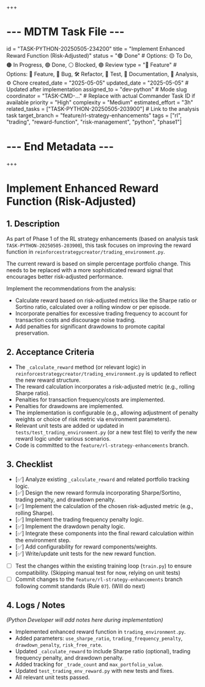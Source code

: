 +++
# --- MDTM Task File ---
id = "TASK-PYTHON-20250505-234200"
title = "Implement Enhanced Reward Function (Risk-Adjusted)"
status = "🟢 Done" # Options: 🟡 To Do, 🟠 In Progress, 🟢 Done, ⚪ Blocked, 🟣 Review
type = "🌟 Feature" # Options: 🌟 Feature, 🐞 Bug, 🛠️ Refactor, 🧪 Test, 📄 Documentation, 🔬 Analysis, ⚙️ Chore
created_date = "2025-05-05"
updated_date = "2025-05-05" # Updated after implementation
assigned_to = "dev-python" # Mode slug
coordinator = "TASK-CMD-..." # Replace with actual Commander Task ID if available
priority = "High"
complexity = "Medium"
estimated_effort = "3h"
related_tasks = ["TASK-PYTHON-20250505-203900"] # Link to the analysis task
target_branch = "feature/rl-strategy-enhancements"
tags = ["rl", "trading", "reward-function", "risk-management", "python", "phase1"]
# --- End Metadata ---
+++

# Implement Enhanced Reward Function (Risk-Adjusted)

## 1. Description

As part of Phase 1 of the RL strategy enhancements (based on analysis task `TASK-PYTHON-20250505-203900`), this task focuses on improving the reward function in `reinforcestrategycreator/trading_environment.py`.

The current reward is based on simple percentage portfolio change. This needs to be replaced with a more sophisticated reward signal that encourages better risk-adjusted performance.

Implement the recommendations from the analysis:
*   Calculate reward based on risk-adjusted metrics like the Sharpe ratio or Sortino ratio, calculated over a rolling window or per episode.
*   Incorporate penalties for excessive trading frequency to account for transaction costs and discourage noise trading.
*   Add penalties for significant drawdowns to promote capital preservation.

## 2. Acceptance Criteria

*   The `_calculate_reward` method (or relevant logic) in `reinforcestrategycreator/trading_environment.py` is updated to reflect the new reward structure.
*   The reward calculation incorporates a risk-adjusted metric (e.g., rolling Sharpe ratio).
*   Penalties for transaction frequency/costs are implemented.
*   Penalties for drawdowns are implemented.
*   The implementation is configurable (e.g., allowing adjustment of penalty weights or choice of risk metric via environment parameters).
*   Relevant unit tests are added or updated in `tests/test_trading_environment.py` (or a new test file) to verify the new reward logic under various scenarios.
*   Code is committed to the `feature/rl-strategy-enhancements` branch.

## 3. Checklist

*   [✅] Analyze existing `_calculate_reward` and related portfolio tracking logic.
*   [✅] Design the new reward formula incorporating Sharpe/Sortino, trading penalty, and drawdown penalty.
*   [✅] Implement the calculation of the chosen risk-adjusted metric (e.g., rolling Sharpe).
*   [✅] Implement the trading frequency penalty logic.
*   [✅] Implement the drawdown penalty logic.
*   [✅] Integrate these components into the final reward calculation within the environment step.
*   [✅] Add configurability for reward components/weights.
*   [✅] Write/update unit tests for the new reward function.
*   [ ] Test the changes within the existing training loop (`train.py`) to ensure compatibility. (Skipping manual test for now, relying on unit tests)
*   [ ] Commit changes to the `feature/rl-strategy-enhancements` branch following commit standards (Rule `07`). (Will do next)

## 4. Logs / Notes

*(Python Developer will add notes here during implementation)*
- Implemented enhanced reward function in `trading_environment.py`.
- Added parameters: `use_sharpe_ratio`, `trading_frequency_penalty`, `drawdown_penalty`, `risk_free_rate`.
- Updated `_calculate_reward` to include Sharpe ratio (optional), trading frequency penalty, and drawdown penalty.
- Added tracking for `_trade_count` and `max_portfolio_value`.
- Updated `test_trading_env_reward.py` with new tests and fixes.
- All relevant unit tests passed.